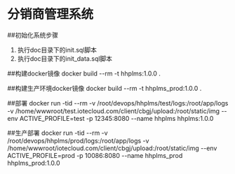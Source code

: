 # 分销商管理系统

##初始化系统步骤
1. 执行doc目录下的init.sql脚本
2. 执行doc目录下的init_data.sql脚本

##构建docker镜像
docker build --rm -t hhplms:1.0.0 .

##构建生产环境docker镜像
docker build --rm -t hhplms_prod:1.0.0 .

##部署
docker run -tid --rm -v /root/devops/hhplms/test/logs:/root/app/logs -v /home/wwwroot/test.iotecloud.com/client/cbgj/upload:/root/static/img --env ACTIVE_PROFILE=test -p 12345:8080 --name hhplms hhplms:1.0.0

##生产部署
docker run -tid --rm -v /root/devops/hhplms/prod/logs:/root/app/logs -v /home/wwwroot/iotecloud.com/client/cbgj/upload:/root/static/img --env ACTIVE_PROFILE=prod -p 10086:8080 --name hhplms_prod hhplms_prod:1.0.0
